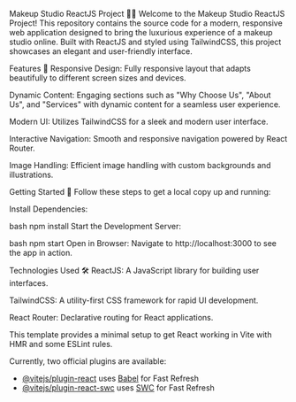 Makeup Studio ReactJS Project 💄✨
Welcome to the Makeup Studio ReactJS Project! This repository contains the source code for a modern, responsive web application designed to bring the luxurious experience of a makeup studio online. Built with ReactJS and styled using TailwindCSS, this project showcases an elegant and user-friendly interface.

Features 🚀
Responsive Design: Fully responsive layout that adapts beautifully to different screen sizes and devices.

Dynamic Content: Engaging sections such as "Why Choose Us", "About Us", and "Services" with dynamic content for a seamless user experience.

Modern UI: Utilizes TailwindCSS for a sleek and modern user interface.

Interactive Navigation: Smooth and responsive navigation powered by React Router.

Image Handling: Efficient image handling with custom backgrounds and illustrations.

Getting Started 🔧
Follow these steps to get a local copy up and running:

Install Dependencies:

bash
npm install
Start the Development Server:

bash
npm start
Open in Browser: Navigate to http://localhost:3000 to see the app in action.

Technologies Used 🛠️
ReactJS: A JavaScript library for building user interfaces.

TailwindCSS: A utility-first CSS framework for rapid UI development.

React Router: Declarative routing for React applications.

This template provides a minimal setup to get React working in Vite with HMR and some ESLint rules.

Currently, two official plugins are available:

- [@vitejs/plugin-react](https://github.com/vitejs/vite-plugin-react/blob/main/packages/plugin-react/README.md) uses [Babel](https://babeljs.io/) for Fast Refresh
- [@vitejs/plugin-react-swc](https://github.com/vitejs/vite-plugin-react-swc) uses [SWC](https://swc.rs/) for Fast Refresh
